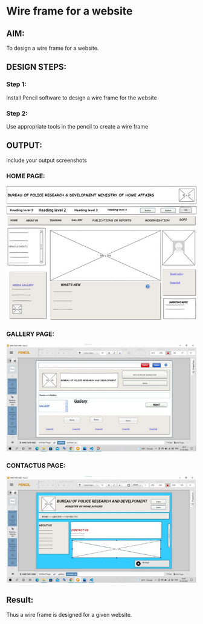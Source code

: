 # Wire frame for a website

## AIM:
To design a wire frame for a website.

## DESIGN STEPS:

### Step 1:
Install Pencil software to design a wire frame for the website

### Step 2:
Use appropriate tools in the pencil to create a wire frame

## OUTPUT:
include your output screenshots 

### HOME PAGE:
![output](2.JPG)
### GALLERY PAGE:
![output](1.JPG)
### CONTACTUS PAGE:
![output](3.JPG)




## Result:
Thus a wire frame is designed for a given website.
